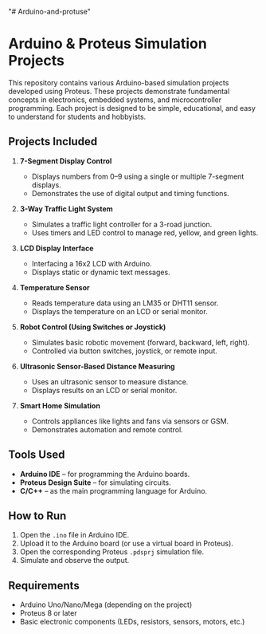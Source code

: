"# Arduino-and-protuse" 
# Arduino & Proteus Simulation Projects

This repository contains various Arduino-based simulation projects developed using Proteus. These projects demonstrate fundamental concepts in electronics, embedded systems, and microcontroller programming. Each project is designed to be simple, educational, and easy to understand for students and hobbyists.

## Projects Included

1. **7-Segment Display Control**
   - Displays numbers from 0–9 using a single or multiple 7-segment displays.
   - Demonstrates the use of digital output and timing functions.

2. **3-Way Traffic Light System**
   - Simulates a traffic light controller for a 3-road junction.
   - Uses timers and LED control to manage red, yellow, and green lights.

3. **LCD Display Interface**
   - Interfacing a 16x2 LCD with Arduino.
   - Displays static or dynamic text messages.

4. **Temperature Sensor**
   - Reads temperature data using an LM35 or DHT11 sensor.
   - Displays the temperature on an LCD or serial monitor.

5. **Robot Control (Using Switches or Joystick)**
   - Simulates basic robotic movement (forward, backward, left, right).
   - Controlled via button switches, joystick, or remote input.

6. **Ultrasonic Sensor-Based Distance Measuring**
   - Uses an ultrasonic sensor to measure distance.
   - Displays results on an LCD or serial monitor.

7. **Smart Home Simulation**
   - Controls appliances like lights and fans via sensors or GSM.
   - Demonstrates automation and remote control.

## Tools Used

- **Arduino IDE** – for programming the Arduino boards.
- **Proteus Design Suite** – for simulating circuits.
- **C/C++** – as the main programming language for Arduino.

## How to Run

1. Open the `.ino` file in Arduino IDE.
2. Upload it to the Arduino board (or use a virtual board in Proteus).
3. Open the corresponding Proteus `.pdsprj` simulation file.
4. Simulate and observe the output.

## Requirements

- Arduino Uno/Nano/Mega (depending on the project)
- Proteus 8 or later
- Basic electronic components (LEDs, resistors, sensors, motors, etc.)



